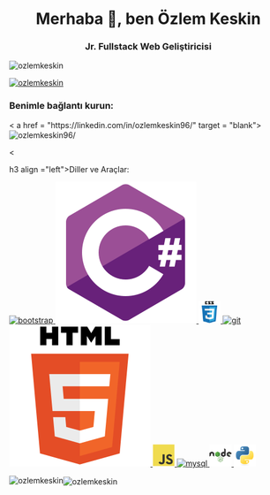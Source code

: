 <h1 align="center">Merhaba 👋, ben Özlem Keskin</h1>
<h3 align="center">Jr. Fullstack Web Geliştiricisi</h3>

<p align = "left"> <img src = "https://komarev.com/ghpvc/?username=ozlemkeskin&label=Profile%20views&color=0e75b6&style=flat" alt = "ozlemkeskin" /> </p>

<p align = "left"> <a href = "https://github.com/ryo-ma/github-profile-trophy"><img src = "https://github-profile-trophy" .vercel.app/?username=ozlemkeskin" alt="ozlemkeskin" /></a> </p>

<h3 align="left">Benimle bağlantı kurun:</h3>
<p align="left">
< a href = "https://linkedin.com/in/ozlemkeskin96/" target = "blank"><img align = "center" src = "https://raw.githubusercontent.com/rahuldkjain/github-profile-readme -generator/master/src/images/icons/Social/linked-in-alt.svg" alt = "ozlemkeskin96/" height = "30" width = "40" /></a> </p>
<

h3 align ="left">Diller ve Araçlar:</h3>
<p align = "left"> <a href = "https://getbootstrap.com" target = "_blank" rel = "noreferrer"> <img src = "https://raw.githubusercontent.com/devicons/devicon /master/icons/bootstrap/bootstrap-plain-wordmark.svg" alt = "bootstrap" width = "40" height = "40"/> </a> <a href = "https://www.w3schools.com /cs/" target = "_blank" rel = "noreferrer"> <img src = "https://raw.githubusercontent.com/devicons/devicon/master/icons/csharp/csharp-original.svg" alt = "csharp " genişlik = "40" yükseklik = "40"/> </a> <a href = "https://www.w3schools.com/css/" target = "_blank" rel = "noreferrer"> <img src= "https://raw.githubusercontent.com/devicons/devicon/master/icons/css3/css3-original-wordmark.svg" alt = "css3" width = "40" height = "40"/> </a> <a href = "https://git-scm.com/" target = "_blank" rel = "noreferrer"> <img src = "https://www.vectorlogo.zone/logos/git-scm/git- scm-icon.svg" alt = "git" width = "40" height = "40"/> </a> <a href = "https://www.w3.org/html/" target = "_blank" rel = "noreferrer"> <img src = "https://raw.githubusercontent.com/devicons/devicon/master/icons/html5/html5-original-wordmark.svg" alt = "html5" genişlik = "40" yükseklik ="40"/> </a> <a href = "https://developer.mozilla.org/en-US/docs/Web/JavaScript" target = "_blank" rel = "noreferrer"> <img src= "https://raw.githubusercontent.com/devicons/devicon/master/icons/javascript/javascript-original.svg" alt = "javascript" width = "40" height = "40"/> </a> <a href = "https://www.mysql.com/" target = "_blank" rel = "noreferrer"> <img src = "https://raw.githubusercontent.com/devicons/devicon/master/icons/mysql/ mysql-original-wordmark.svg" alt = "mysql" width = "40" height = "40"/> </a> <a href = "https://nodejs.org" target = "_blank" rel = " noreferrer"> <img src = "https://raw.githubusercontent.com/devicons/devicon/master/icons/nodejs/nodejs-original-wordmark.svg" alt = "nodejs" width = "40" height = "40 "/> </a> <a href = "https://www.python.org" target = "_blank" rel = "noreferrer"> <img src = "https://raw.githubusercontent.com/devicons/devicon/master/icons/python/python-original.svg" alt = "python" width = "40" height = "40"/> </a> </p>

<p><img align= "left" src="https://github-readme-stats.vercel.app/api/top-langs?username=ozlemkeskin&show_icons=true&locale=en&layout=compact" alt="ozlemkeskin" /></p>

<p>  <img align = "center" src = "https://github-readme-stats.vercel.app/api?username=ozlemkeskin&show_icons=true&locale=en" alt = "ozlemkeskin" /></p>
